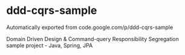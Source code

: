 # ddd-cqrs-sample
Automatically exported from code.google.com/p/ddd-cqrs-sample

Domain Driven Design & Command-query Responsibility Segregation sample project - Java, Spring, JPA

